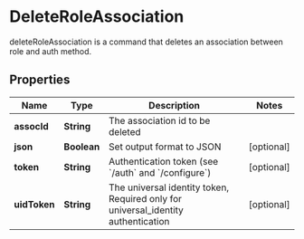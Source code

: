 

# DeleteRoleAssociation

deleteRoleAssociation is a command that deletes an association between role and auth method.

## Properties

Name | Type | Description | Notes
------------ | ------------- | ------------- | -------------
**assocId** | **String** | The association id to be deleted | 
**json** | **Boolean** | Set output format to JSON |  [optional]
**token** | **String** | Authentication token (see &#x60;/auth&#x60; and &#x60;/configure&#x60;) |  [optional]
**uidToken** | **String** | The universal identity token, Required only for universal_identity authentication |  [optional]



